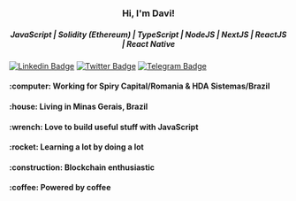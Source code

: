 <p>
  
  <h3 align="center">Hi, I'm Davi!</h3>
  <h5 align="center">JavaScript | Solidity (Ethereum) | TypeScript | NodeJS | NextJS | ReactJS | React Native</h5>
  
</p>

<p align="center">

  [![Linkedin Badge](https://img.shields.io/badge/-LinkedIn-blue?style=flat&logo=LinkedIn&logoColor=white)](https://www.linkedin.com/in/developer-davi)
  [![Twitter Badge](https://img.shields.io/badge/-Twitter-1ca0f1?style=flat&logo=Twitter&logoColor=white)](https://twitter.com/devdavi_br)
  [![Telegram Badge](https://img.shields.io/badge/-Telegram-3390ec?style=flat&logo=Telegram&logoColor=white)](https://t.me/developerdavi)

</p>

<h4>:computer:      Working for Spiry Capital/Romania & HDA Sistemas/Brazil</h4>
<h4>:house:         Living in Minas Gerais, Brazil</h4>
<h4>:wrench:        Love to build useful stuff with JavaScript</h4>
<h4>:rocket:        Learning a lot by doing a lot</h4>
<h4>:construction:  Blockchain enthusiastic</h4>
<h4>:coffee:        Powered by coffee</h4>
